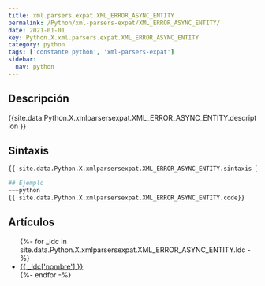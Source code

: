 ```yaml
---
title: xml.parsers.expat.XML_ERROR_ASYNC_ENTITY
permalink: /Python/xml-parsers-expat/XML_ERROR_ASYNC_ENTITY/
date: 2021-01-01
key: Python.X.xml.parsers.expat.XML_ERROR_ASYNC_ENTITY
category: python
tags: ['constante python', 'xml-parsers-expat']
sidebar: 
  nav: python
---
```


## Descripción
{{site.data.Python.X.xmlparsersexpat.XML_ERROR_ASYNC_ENTITY.description }}

## Sintaxis
~~~python
{{ site.data.Python.X.xmlparsersexpat.XML_ERROR_ASYNC_ENTITY.sintaxis }}~~~

## Ejemplo
~~~python
{{ site.data.Python.X.xmlparsersexpat.XML_ERROR_ASYNC_ENTITY.code}}
~~~

## Artículos
<ul>
{%- for _ldc in site.data.Python.X.xmlparsersexpat.XML_ERROR_ASYNC_ENTITY.ldc -%}
   <li>
       <a href="{{_ldc['url'] }}">{{ _ldc['nombre'] }}</a>
   </li>
{%- endfor -%}
</ul>
